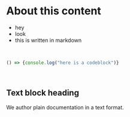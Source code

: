 
# About this content

- hey
- look
- this is written in markdown  

<br>

```javascript
() => {console.log("here is a codeblock")}
```

<br>

## Text block heading
We author plain documentation in a text format.


